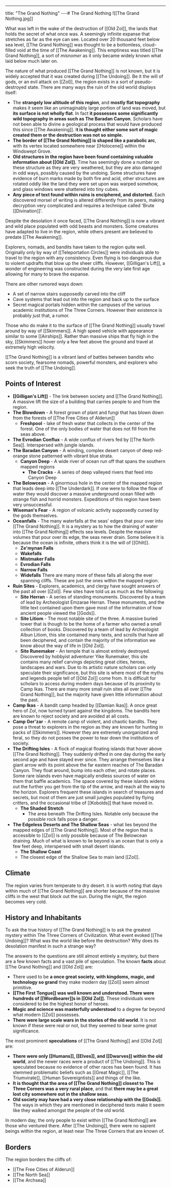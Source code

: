---
title: "The Grand Nothing"
---# The Grand Nothing
![[The Grand Nothing.jpg]]

What was left in the wake of the destruction of [[Old Zol]], the lands that holds the secret of what once was. A seemingly infinite expanse that stretches as far as the eye can see. Located over 20 thousand feet below sea level, [[The Grand Nothing]] was thought to be a bottomless, cloud-filled void at the time of [[The Awakening]]. This emptiness was titled [[The Grand Nothing]], a sort of *misnomer* as it only became widely known what laid below much later on.

The nature of what produced [[The Grand Nothing]] is not known, but it is widely accepted that it was created during [[The Undoing]]. Be it the will of gods, or an evil attack on [[Zol]], the region exists in a sort of pseudo-destroyed state. There are many ways the ruin of the old world displays itself:
- The **strangely low altitude of this region**, and **mostly flat topography** makes it seem like an unimaginably large portion of land was moved, but **its surface is not wholly flat**. In fact **it possesses some significantly wild topography in areas such as The Baradan Canyon**. 
  Scholars have not been able to divine a geological process that would have produced this since [[The Awakening]]. I**t is thought either some sort of magic created them or the destruction was not so simple.**
- **The border of [[The Grand Nothing]] is shaped like a parabolic arc**, with its vertex located somewhere near [[Holocene]] within the Windswept Grove.
- **Old structures in the region have been found containing valuable information about [[Old Zol]].** Time has seemingly done a number on these structure as they are very weathered, but they are also damaged in odd ways, possibly caused by the undoing. Some structures have evidence of burn marks made by both fire and acid, other structures are rotated oddly like the land they were set upon was warped somehow, and glass windows were shattered into tiny cubes.
- **Any piece of text found within ruins is enciphered, and distorted.** Each discovered morsel of writing is altered differently from its peers, making decryption very complicated and requires a technique called 'Brute [[Divination]]'.

Despite the desolation it once faced, [[The Grand Nothing]] is now a vibrant and wild place populated with odd beasts and monsters. Some creatures have adapted to live in the region, while others present are believed to predate [[The Awakening]]. 

Explorers, nomads, and bandits have taken to the region quite well. Originally only by way of [[Teleportation Circles]] were individuals able to travel to the region with any consistency. Even flying is too dangerous due to violent updrafts that blow up the sheer cliffs. However, [[Gilligan's Lift]], a wonder of engineering was constructed during the very late first age allowing for many to brave the expanse.

There are other rumored ways down:
- A set of narrow stairs supposedly carved into the cliff
- Cave systems that lead out into the region and back up to the surface
- Secret magical portals hidden within the campuses of the various academic institutions of The Three Corners.
However their existence is probably just that, a rumor.

Those who do make it to the surface of [[The Grand Nothing]] usually travel around by way of [[Skimmers]]. A high speed vehicle with appearance similar to some [[Airships]]. Rather than massive ships that fly high in the sky, [[Skimmers]] hover only a few feet above the ground and travel at extremely high velocity.

[[The Grand Nothing]] is a vibrant land of battles between bandits who scorn society, fearsome nomads, powerful monsters, and explorers who seek the truth of [[The Undoing]].

## Points of Interest
- **[[Gilligan's Lift]]** - The link between society and [[The Grand Nothing]]. A massive lift the size of a building that carries people to and from the region.
- **The Blowdown** - A forest grown of plant and fungi that has blown down from the forests of [[The Free Cities of Alderun]]
	- **Freshpool** -  lake of fresh water that collects in the center of the forest. One of the only bodies of water that does not fill from the seas above.
- **The Evrodian Conflux** - A wide conflux of rivers fed by [[The North Sea]]. Interspersed with jungle islands.
- **The Baradan Canyon** - A winding, complex desert canyon of deep red-orange stone patterned with vibrant blue strata.
	- **Canyon Deep** - A wide river of ocean run off that spans the southern mapped regions
		- **The Cracks** - A series of deep valleyed rivers that feed into Canyon Deep
- **The Belowcean** - A ginormous hole in the center of the mapped region that leads deep into [[The Underdark]]. If one were to follow the flow of water they would discover a massive underground ocean filled with strange fish and horrid monsters. Expeditions of this region have been very unsuccessful.
- **Wiseman's Fear** - A region of volcanic activity supposedly cursed by the gods themselves.
- **Oceanfalls** - The many waterfalls at the seas' edges that pour over into [[The Grand Nothing]]. It is a mystery as to how the draining of water into [[The Grand Nothing]] effects sea levels. Despite the massive volumes that pour over its edge, the seas never drain. Some believe it is because the ocean is infinite, others think it is the will of [[Ohlit]].
	- **Ze'mynan Falls**
	- **Wakefalls**
	- **Mistmaker Falls**
	- **Evrodian Falls**
	- **Narrow Falls**
	- **Widefalls**
  There are many more of these falls all along the ever spanning cliffs. These are just the ones within the mapped region.
- **Ruin Sites** - Explorers, academics, and clergy have sought answers of the past all over [[Zol]]. Few sites have told us as much as the following:
	- **Site Herran** - A series of standing monuments. Discovered by a team of lead by Archeologist Emzarae Herran. These monuments, and the little text contained upon them gave most of the information of how ancient people viewed the [[Gods]].
	- **Site Litiom** - The most notable site of the three. A massive buried tower that is though to be the home of a farmer who owned a small collection of books. Discovered by a team of lead by Archeologist Albun Litiom, this site contained many texts, and scrolls that have all been deciphered, and contain the majority of the information we know about the way of life in [[Old Zol]]. 
	- **Site Runemaker** - An temple that is almost entirely destroyed. Discovered by hobbyist adventurer Yike Runemaker, this site contains many relief carvings depicting great cities, heroes, landscapes and wars. Due to its artistic nature scholars can only speculate their significance, but this site is where most of the myths and legends people tell of [[Old Zol]] come from. It is difficult for scholars to access during modern days because of its proximity to Camp Ikas.
  There are many more small ruin sites all over [[The Grand Nothing]], but the majority have given little information about the past.
- **Camp Ikas** - A bandit camp headed by [[Damian Ikas]]. A once great hero of Zol, now turned tyrant against the kingdoms. The bandits here are known to reject society and are avoided at all costs.
- **Camp Ger'zar** - A remote camp of violent, and chaotic bandits. They pose a threat to explorers in the region as they are known for hunting in packs of [[Skimmers]]. However they are extremely unorganized and feral, so they do not posses the power to tear down the institutions of society.
- **The Drifting Isles** - A flock of magical floating islands that hover above [[The Grand Nothing]]. They suddenly drifted in one day during the early second age and have stayed ever since. They arrange themselves like a giant arrow with its point above the far eastern reaches of The Baradan Canyon. They float around, bump into each other, and rotate places. Some rare islands even have magically endless sources of water on them that baffle academics. The space covered by these islands widens out the further you get from the tip of the arrow, and reach all the way to the horizon. Explorers frequent these islands in search of treasures and secrets, but most of them are just small jungles populated by flying critters, and the occasional tribe of [[Kobolds]] that have moved in.
	- **The Shaded Stretch**
		- The area beneath The Drifting Isles. Notable only because the possible rock falls pose a danger.
- **The Edgeless Deserts and The Shallow Seas** - what lies beyond the mapped edges of [[The Grand Nothing]]. Most of the region that is accessible to [[Zol]] is only possible because of The Belowcean draining. Much of what is known to lie beyond is an ocean that is only a few feet deep, interspersed with small desert islands.
	- **The Shallow Coast**
	- The closest edge of the Shallow Sea to main land [[Zol]].

## Climate
The region varies from temperate to dry desert. it is worth noting that days within much of [[The Grand Nothing]] are shorter because of the massive cliffs in the west that block out the sun. During the night, the region becomes very cold.

## History and Inhabitants
To ask the true history of [[The Grand Nothing]] is to ask the greatest mystery within The Three Corners of Civilization. What event evoked [[The Undoing]]? What was the world like before the destruction? Why does its desolation manifest in such a strange way?

The answers to the questions are still almost entirely a mystery, but there are a few known facts and a vast pile of speculation. The known **facts** about [[The Grand Nothing]] and [[Old Zol]] are:
- There used to be **a once great society, with kingdoms, magic, and technology so grand** they make modern day [[Zol]] seem almost primitive.
- **[[The First Tongue]] was well known and understood. There were hundreds of [[Wordbearer]]s in [[Old Zol]].** These individuals were considered to be the highest honor of heroes.
- **Magic and science was masterfully understood** to a degree far beyond what modern [[Zol]] possesses.
- **There were large scale wars in the stories of the old world**. It is not known if these were real or not, but they seemed to bear some great significance.

The most prominent **speculations** of [[The Grand Nothing]] and [[Old Zol]] are:
- **There were only [[Humans]], [[Elves]], and [[Dwarves]] within the old world**, and the newer races were a product of [[The Undoing]]. This is speculated because no evidence of other races has been found. It has stemmed problematic beliefs such as [[Great Magic]], [[The Triumvirate]], [[Human Sovereigntists]] and things of the like.
- **It is thought that the area of [[The Grand Nothing]] closest to The Three Corners was a very rural place**, and that **there may be a great lost city somewhere out in the shallow seas**.
- **Old society may have had a very close relationship with the [[Gods]].** The ways in which they are mentioned in deciphered texts make it seem like they walked amongst the people of the old world.

In modern day, the only people to exist within [[The Grand Nothing]] are those who ventured there. After [[The Undoing]], there were no sapient beings within the region, at least near The Three Corners that are known of.

## Borders
The region borders the cliffs of:
- [[The Free Cities of Alderun]]
- [[The North Sea]]
- [[The Archsea]]
